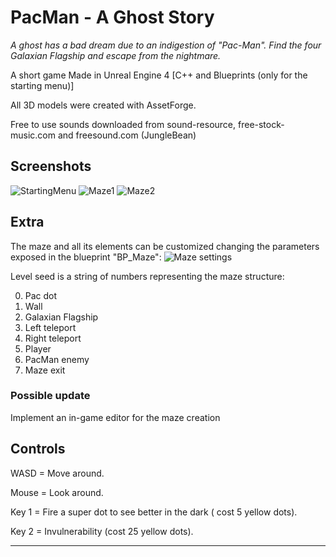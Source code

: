 # PacMan - A Ghost Story


*A ghost has a bad dream due to an indigestion of "Pac-Man". Find the four Galaxian Flagship and escape from the nightmare.*

A short game Made in Unreal Engine 4 [C++ and Blueprints (only for the starting menu)]

All 3D models were created with AssetForge.

Free to use sounds downloaded from sound-resource, free-stock-music.com and freesound.com (JungleBean)

## Screenshots

![StartingMenu](https://i.imgur.com/b5LZSbUl.png)
![Maze1](https://i.imgur.com/qJZH8N2l.png)
![Maze2](https://i.imgur.com/lPGRR0bl.png)

## Extra
The maze and all its elements can be customized changing the parameters exposed  in the blueprint "BP_Maze":
![Maze settings](https://i.imgur.com/QMa2kb0.png)

Level seed is a string of numbers representing the maze structure:

 0. Pac dot
 1. Wall
 2. Galaxian Flagship
 3. Left teleport
 4. Right teleport
 5. Player
 6. PacMan enemy
 7. Maze exit

### Possible update

Implement an in-game editor for the maze creation


## Controls

WASD = Move around.

Mouse = Look around.

Key 1 = Fire a super dot to see better in the dark ( cost 5 yellow dots).

Key 2 = Invulnerability (cost 25 yellow dots).

--------------------------------------------
